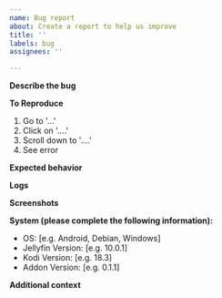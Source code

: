 ```yaml
---
name: Bug report
about: Create a report to help us improve
title: ''
labels: bug
assignees: ''

---
```


**Describe the bug**
<!-- A clear and concise description of what the bug is. -->

**To Reproduce**
<!-- Steps to reproduce the behavior: -->
1. Go to '...'
2. Click on '....'
3. Scroll down to '....'
4. See error

**Expected behavior**
<!-- A clear and concise description of what you expected to happen. -->

**Logs**
<!-- Please paste any log errors. -->

**Screenshots**
<!-- If applicable, add screenshots to help explain your problem. -->

**System (please complete the following information):**
 - OS: [e.g. Android, Debian, Windows]
 - Jellyfin Version: [e.g. 10.0.1]
 - Kodi Version: [e.g. 18.3]
 - Addon Version: [e.g. 0.1.1]

**Additional context**
<!-- Add any other context about the problem here. -->
